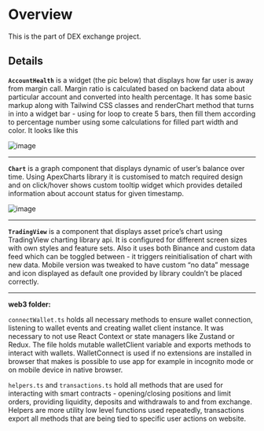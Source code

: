 # Overview
This is the part of DEX exchange project.

## Details

**`AccountHealth`** is a widget (the pic below) that displays how far user is away from margin call. Margin ratio is calculated based on backend data about particular account and converted into health percentage. 
It has some basic markup along with Tailwind CSS classes and renderChart method that turns in into a widget bar - using for loop to create 5 bars, then fill them according to percentage number using some calculations for filled part width and color. It looks like this

![image](https://github.com/havrom/front-web3-snippets/assets/142303074/93639719-b4e3-4cd0-af67-d9f5c7562ca9)

*********************

**`Chart`** is a graph component that displays dynamic of user’s balance over time. Using ApexCharts library it is customised to match required design and on click/hover shows custom tooltip widget which provides detailed information about account status for given timestamp.

![image](https://github.com/havrom/front-web3-snippets/assets/142303074/c9205f50-8b3f-4c13-95a8-11f7cacc6c9e)

********************

**`TradingView`** is a component that displays asset price’s chart using TradingView charting library api. It is configured for different screen sizes with own styles and feature sets. Also it uses both Binance and custom data feed which can be toggled between - it triggers reinitialisation of chart with new data. Mobile version was tweaked to have custom “no data” message and icon displayed as default one provided by library couldn’t be placed correctly.

*********************

**web3 folder:**

`connectWallet.ts` holds all necessary methods to ensure wallet connection, listening to wallet events and creating wallet client instance. It was necessary to not use React Context or state managers like Zustand or Redux. The file holds mutable walletClient variable and exports methods to interact with wallets. WalletConnect is used if no extensions are installed in browser that makes is possible to use app for example in incognito mode or on mobile device in native browser.

`helpers.ts` and `transactions.ts` hold all methods that are used for interacting with smart contracts - opening/closing positions and limit orders, providing liquidity, deposits and withdrawals to and from exchange. Helpers are more utility low level functions used repeatedly, transactions export all methods that are being tied to specific user actions on website.
